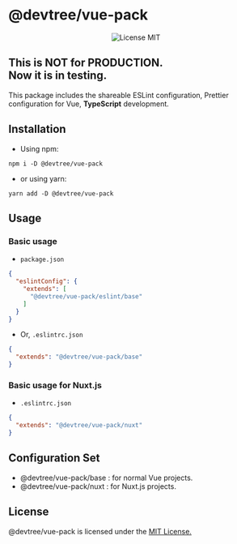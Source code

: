 # @devtree/vue-pack

<p align="center">
  <img src="https://img.shields.io/github/license/tetritz/devtree?style=for-the-badge" alt="License MIT">
</p>

This is NOT for PRODUCTION.\
Now it is in testing.
---

This package includes the shareable ESLint configuration,
Prettier configuration for Vue, <b>TypeScript</b> development.

## Installation
- Using npm:
```shell script
npm i -D @devtree/vue-pack
```

- or using yarn:
```shell script
yarn add -D @devtree/vue-pack
```

## Usage

### Basic usage
- `package.json`
```json
{
  "eslintConfig": {
    "extends": [
      "@devtree/vue-pack/eslint/base"
    ]
  }
} 
```

- Or, `.eslintrc.json`
```json
{
  "extends": "@devtree/vue-pack/base"
}
```

### Basic usage for Nuxt.js
- `.eslintrc.json`
```json
{
  "extends": "@devtree/vue-pack/nuxt"
}
```

## Configuration Set

- @devtree/vue-pack/base : for normal Vue projects.
- @devtree/vue-pack/nuxt : for Nuxt.js projects.

## License

@devtree/vue-pack is licensed under the [MIT License.](https://github.com/tetritz/devtree/blob/main/LICENSE)
